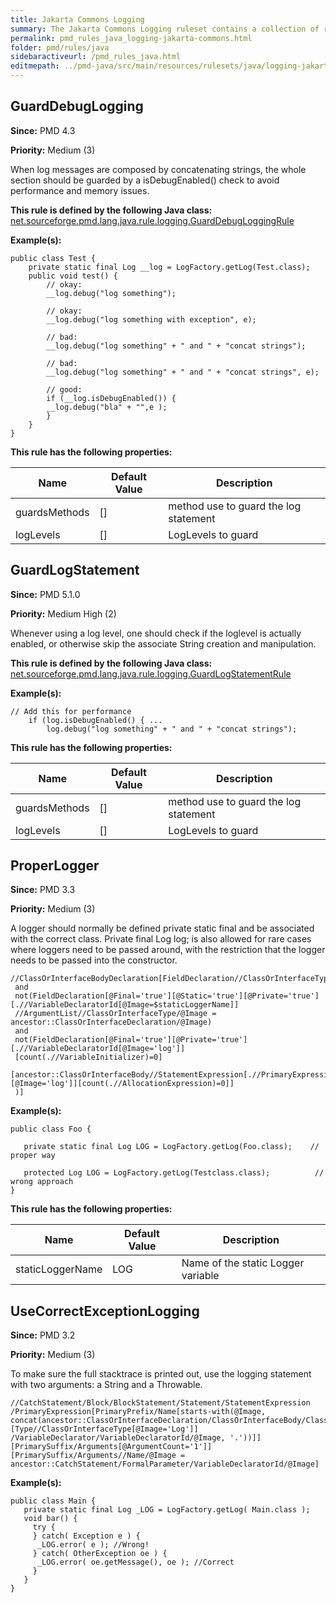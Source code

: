 ```yaml
---
title: Jakarta Commons Logging
summary: The Jakarta Commons Logging ruleset contains a collection of rules that find questionable usages of that framework.
permalink: pmd_rules_java_logging-jakarta-commons.html
folder: pmd/rules/java
sidebaractiveurl: /pmd_rules_java.html
editmepath: ../pmd-java/src/main/resources/rulesets/java/logging-jakarta-commons.xml
---
```

## GuardDebugLogging

**Since:** PMD 4.3

**Priority:** Medium (3)

When log messages are composed by concatenating strings, the whole section should be guarded
            by a isDebugEnabled() check to avoid performance and memory issues.

**This rule is defined by the following Java class:** [net.sourceforge.pmd.lang.java.rule.logging.GuardDebugLoggingRule](https://github.com/pmd/pmd/blob/master/pmd-java/src/main/java/net/sourceforge/pmd/lang/java/rule/logging/GuardDebugLoggingRule.java)

**Example(s):**

```
public class Test {
    private static final Log __log = LogFactory.getLog(Test.class);
    public void test() {
        // okay:
        __log.debug("log something");

        // okay:
        __log.debug("log something with exception", e);

        // bad:
        __log.debug("log something" + " and " + "concat strings");

        // bad:
        __log.debug("log something" + " and " + "concat strings", e);

        // good:
        if (__log.isDebugEnabled()) {
        __log.debug("bla" + "",e );
        }
    }
}
```

**This rule has the following properties:**

|Name|Default Value|Description|
|----|-------------|-----------|
|guardsMethods|[]|method use to guard the log statement|
|logLevels|[]|LogLevels to guard|

## GuardLogStatement

**Since:** PMD 5.1.0

**Priority:** Medium High (2)

Whenever using a log level, one should check if the loglevel is actually enabled, or
otherwise skip the associate String creation and manipulation.

**This rule is defined by the following Java class:** [net.sourceforge.pmd.lang.java.rule.logging.GuardLogStatementRule](https://github.com/pmd/pmd/blob/master/pmd-java/src/main/java/net/sourceforge/pmd/lang/java/rule/logging/GuardLogStatementRule.java)

**Example(s):**

```
// Add this for performance
    if (log.isDebugEnabled() { ...
        log.debug("log something" + " and " + "concat strings");
```

**This rule has the following properties:**

|Name|Default Value|Description|
|----|-------------|-----------|
|guardsMethods|[]|method use to guard the log statement|
|logLevels|[]|LogLevels to guard|

## ProperLogger

**Since:** PMD 3.3

**Priority:** Medium (3)

A logger should normally be defined private static final and be associated with the correct class.
Private final Log log; is also allowed for rare cases where loggers need to be passed around,
with the restriction that the logger needs to be passed into the constructor.

```
//ClassOrInterfaceBodyDeclaration[FieldDeclaration//ClassOrInterfaceType[@Image='Log']
 and
 not(FieldDeclaration[@Final='true'][@Static='true'][@Private='true'][.//VariableDeclaratorId[@Image=$staticLoggerName]]
 //ArgumentList//ClassOrInterfaceType/@Image = ancestor::ClassOrInterfaceDeclaration/@Image)
 and
 not(FieldDeclaration[@Final='true'][@Private='true'][.//VariableDeclaratorId[@Image='log']]
 [count(.//VariableInitializer)=0]
 [ancestor::ClassOrInterfaceBody//StatementExpression[.//PrimaryExpression/descendant::*[@Image='log']][count(.//AllocationExpression)=0]]
 )]
```

**Example(s):**

```
public class Foo {

   private static final Log LOG = LogFactory.getLog(Foo.class);	   // proper way

   protected Log LOG = LogFactory.getLog(Testclass.class);			// wrong approach
}
```

**This rule has the following properties:**

|Name|Default Value|Description|
|----|-------------|-----------|
|staticLoggerName|LOG|Name of the static Logger variable|

## UseCorrectExceptionLogging

**Since:** PMD 3.2

**Priority:** Medium (3)

To make sure the full stacktrace is printed out, use the logging statement with two arguments: a String and a Throwable.

```
//CatchStatement/Block/BlockStatement/Statement/StatementExpression
/PrimaryExpression[PrimaryPrefix/Name[starts-with(@Image,
concat(ancestor::ClassOrInterfaceDeclaration/ClassOrInterfaceBody/ClassOrInterfaceBodyDeclaration/FieldDeclaration
[Type//ClassOrInterfaceType[@Image='Log']]
/VariableDeclarator/VariableDeclaratorId/@Image, '.'))]]
[PrimarySuffix/Arguments[@ArgumentCount='1']]
[PrimarySuffix/Arguments//Name/@Image = ancestor::CatchStatement/FormalParameter/VariableDeclaratorId/@Image]
```

**Example(s):**

```
public class Main {
   private static final Log _LOG = LogFactory.getLog( Main.class );
   void bar() {
     try {
     } catch( Exception e ) {
      _LOG.error( e ); //Wrong!
     } catch( OtherException oe ) {
      _LOG.error( oe.getMessage(), oe ); //Correct
     }
   }
}
```

